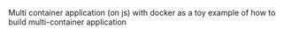 Multi container application (on js) with docker as a toy example of how to build multi-container application